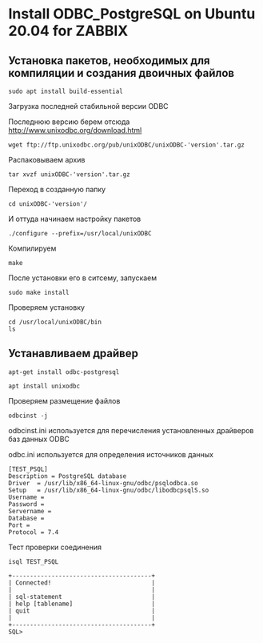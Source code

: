 # Install ODBC_PostgreSQL on Ubuntu 20.04 for ZABBIX

## Установка пакетов, необходимых для компиляции и создания двоичных файлов
```
sudo apt install build-essential
```

Загрузка последней стабильной версии ODBC

Последнюю версию берем отсюда http://www.unixodbc.org/download.html
```
wget ftp://ftp.unixodbc.org/pub/unixODBC/unixODBC-'version'.tar.gz
```

Распаковываем архив
```
tar xvzf unixODBC-'version'.tar.gz
```

Переход в созданную папку
```
cd unixODBC-'version'/
```

И оттуда начинаем настройку пакетов
```
./configure --prefix=/usr/local/unixODBC
```

Компилируем
```
make
```

После установки его в ситсему, запускаем
```
sudo make install
```

Проверяем установку
```
cd /usr/local/unixODBC/bin
ls
```

## Устанавливаем драйвер
```
apt-get install odbc-postgresql
```
```
apt install unixodbc
```

Проверяем размещение файлов
``` 
odbcinst -j
```

odbcinst.ini используется для перечисления установленных драйверов баз данных ODBC

odbc.ini используется для определения источников данных
```
[TEST_PSQL]
Description = PostgreSQL database 
Driver  = /usr/lib/x86_64-linux-gnu/odbc/psqlodbca.so
Setup   = /usr/lib/x86_64-linux-gnu/odbc/libodbcpsqlS.so
Username = 
Password = 
Servername = 
Database = 
Port = 
Protocol = 7.4
```

Тест проверки соединения
```
isql TEST_PSQL

+---------------------------------------+
| Connected!                            |
|                                       |
| sql-statement                         |
| help [tablename]                      |
| quit                                  |
|                                       |
+---------------------------------------+
SQL>
```




